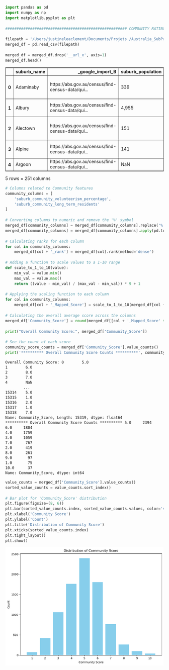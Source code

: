 ```python
import pandas as pd
import numpy as np
import matplotlib.pyplot as plt

###################################################### COMMUNITY RATING ####################################################################################

filepath = '/Users/justineleaclement/Documents/Projets /Australia_SubProjet/merged_inner_df.csv'
merged_df = pd.read_csv(filepath)

merged_df = merged_df.drop('__url_x', axis=1)
merged_df.head()
```




<div>
<style scoped>
    .dataframe tbody tr th:only-of-type {
        vertical-align: middle;
    }

    .dataframe tbody tr th {
        vertical-align: top;
    }

    .dataframe thead th {
        text-align: right;
    }
</style>
<table border="1" class="dataframe">
  <thead>
    <tr style="text-align: right;">
      <th></th>
      <th>suburb_name</th>
      <th>_google_import_B</th>
      <th>suburb_population</th>
      <th>suburb_median_age</th>
      <th>suburb_number_of_families</th>
      <th>suburb_number_of_private_dwellings</th>
      <th>suburb_number_of_people_per_household</th>
      <th>suburb_financial_median_monthly_mortgage_repayments</th>
      <th>suburb_financial_median_weekly_household_income</th>
      <th>suburb_transport_average_car_per_dwelling</th>
      <th>...</th>
      <th>violent_crimes_per_1000_people</th>
      <th>percentage_suburbs_with_less_violet_crimes</th>
      <th>percentage_suburbs_with_less_property_crimes</th>
      <th>top_crime_types</th>
      <th>changes_of_being_a_victim_of_a_violent_crime_in_suburb</th>
      <th>chances_of_being_a_victim_of_violent_crime_in_state</th>
      <th>chances_of_being_a_violent_victim_in_australia</th>
      <th>chances_of_being_a_property_victim_in_suburb</th>
      <th>chances_of_being_a_property_victim_in_state</th>
      <th>chances_of_being_a_property_victim_in_australia</th>
    </tr>
  </thead>
  <tbody>
    <tr>
      <th>0</th>
      <td>Adaminaby</td>
      <td>https://abs.gov.au/census/find-census-data/qui...</td>
      <td>339</td>
      <td>52.0</td>
      <td>74</td>
      <td>224</td>
      <td>2.0</td>
      <td>$1,083</td>
      <td>$954</td>
      <td>2.2</td>
      <td>...</td>
      <td>14.75</td>
      <td>88.05%</td>
      <td>53.67%</td>
      <td>Top crime types: Justice procedures offences I...</td>
      <td>1 in 68</td>
      <td>1 in 97</td>
      <td>1 in 105</td>
      <td>1 in 85</td>
      <td>1 in 44</td>
      <td>1 in 31</td>
    </tr>
    <tr>
      <th>1</th>
      <td>Albury</td>
      <td>https://abs.gov.au/census/find-census-data/qui...</td>
      <td>4,955</td>
      <td>45.0</td>
      <td>1,236</td>
      <td>2,630</td>
      <td>2.0</td>
      <td>$1,733</td>
      <td>$1,601</td>
      <td>1.5</td>
      <td>...</td>
      <td>63.98</td>
      <td>98.03%</td>
      <td>97.47%</td>
      <td>Top crime types: Theft In 2022 in Albury there...</td>
      <td>1 in 16</td>
      <td>1 in 97</td>
      <td>1 in 105</td>
      <td>1 in 6</td>
      <td>1 in 44</td>
      <td>1 in 31</td>
    </tr>
    <tr>
      <th>2</th>
      <td>Alectown</td>
      <td>https://abs.gov.au/census/find-census-data/qui...</td>
      <td>151</td>
      <td>49.0</td>
      <td>43</td>
      <td>67</td>
      <td>2.4</td>
      <td>$1,257</td>
      <td>$1,803</td>
      <td>2.2</td>
      <td>...</td>
      <td>19.87</td>
      <td>91.63%</td>
      <td>67.51%</td>
      <td>Top crime types: Assault and related offences ...</td>
      <td>1 in 50</td>
      <td>1 in 97</td>
      <td>1 in 105</td>
      <td>1 in 50</td>
      <td>1 in 44</td>
      <td>1 in 31</td>
    </tr>
    <tr>
      <th>3</th>
      <td>Alpine</td>
      <td>https://abs.gov.au/census/find-census-data/qui...</td>
      <td>141</td>
      <td>49.0</td>
      <td>42</td>
      <td>61</td>
      <td>2.8</td>
      <td>$3,033</td>
      <td>$2,291</td>
      <td>3.3</td>
      <td>...</td>
      <td>0.00</td>
      <td>0%</td>
      <td>69.5%</td>
      <td>Top crime types: Theft In 2022 in Alpine there...</td>
      <td>1 in INF</td>
      <td>1 in 97</td>
      <td>1 in 105</td>
      <td>1 in 47</td>
      <td>1 in 44</td>
      <td>1 in 31</td>
    </tr>
    <tr>
      <th>4</th>
      <td>Argoon</td>
      <td>https://abs.gov.au/census/find-census-data/qui...</td>
      <td>NaN</td>
      <td>NaN</td>
      <td>NaN</td>
      <td>NaN</td>
      <td>NaN</td>
      <td>NaN</td>
      <td>NaN</td>
      <td>NaN</td>
      <td>...</td>
      <td>0.00</td>
      <td>0%</td>
      <td>0%</td>
      <td>Top crime types:</td>
      <td>1 in INF</td>
      <td>1 in 97</td>
      <td>1 in 105</td>
      <td>1 in INF</td>
      <td>1 in 44</td>
      <td>1 in 31</td>
    </tr>
  </tbody>
</table>
<p>5 rows × 251 columns</p>
</div>




```python
# Columns related to Community features
community_columns = [
    'suburb_community_volunteerism_percentage',
    'suburb_community_long_term_residents'
]

# Converting columns to numeric and remove the '%' symbol
merged_df[community_columns] = merged_df[community_columns].replace('%', '', regex=True)
merged_df[community_columns] = merged_df[community_columns].apply(pd.to_numeric, errors='coerce')

# Calculating ranks for each column
for col in community_columns:
    merged_df[col + '_rank'] = merged_df[col].rank(method='dense')

# Adding a function to scale values to a 1-10 range
def scale_to_1_to_10(value):
    min_val = value.min()
    max_val = value.max()
    return ((value - min_val) / (max_val - min_val)) * 9 + 1

# Applying the scaling function to each column
for col in community_columns:
    merged_df[col + '_Mapped_Score'] = scale_to_1_to_10(merged_df[col + '_rank'])

# Calculating the overall average score across the columns
merged_df['Community_Score'] = round(merged_df[[col + '_Mapped_Score' for col in community_columns]].mean(axis=1))

print("Overall Community Score:", merged_df['Community_Score'])

# See the count of each score
community_score_counts = merged_df['Community_Score'].value_counts()
print('********** Overall Community Score Counts **********', community_score_counts)
```

    Overall Community Score: 0        5.0
    1        6.0
    2        8.0
    3        7.0
    4        NaN
            ... 
    15314    5.0
    15315    1.0
    15316    2.0
    15317    1.0
    15318    7.0
    Name: Community_Score, Length: 15319, dtype: float64
    ********** Overall Community Score Counts ********** 5.0     2394
    6.0     1804
    4.0     1759
    3.0     1059
    7.0      767
    2.0      419
    8.0      261
    9.0       97
    1.0       75
    10.0      37
    Name: Community_Score, dtype: int64



```python
value_counts = merged_df['Community_Score'].value_counts()
sorted_value_counts = value_counts.sort_index()

# Bar plot for 'Community_Score' distribution
plt.figure(figsize=(8, 6))
plt.bar(sorted_value_counts.index, sorted_value_counts.values, color='skyblue')
plt.xlabel('Community Score')
plt.ylabel('Count')
plt.title('Distribution of Community Score')
plt.xticks(sorted_value_counts.index)
plt.tight_layout()
plt.show()
```


    
![png](output_2_0.png)
    

